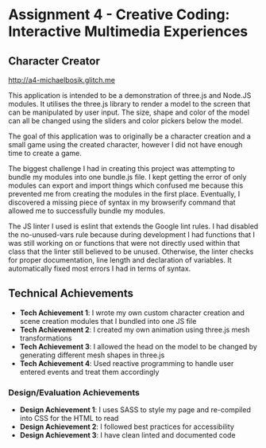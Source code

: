 Assignment 4 - Creative Coding: Interactive Multimedia Experiences
===

## Character Creator

http://a4-michaelbosik.glitch.me

This application is intended to be a demonstration of three.js and Node.JS modules. It utilises the three.js library to render a model
to the screen that can be manipulated by user input. The size, shape and color of the model can all be changed using the sliders and
color pickers below the model.

The goal of this application was to originally be a character creation and a small game using the created character, however I did not have
enough time to create a game.

The biggest challenge I had in creating this project was attempting to bundle my modules into one bundle.js file. I kept getting the error of
only modules can export and import things which confused me because this prevented me from creating the modules in the first place. Eventually,
I discovered a missing piece of syntax in my browserify command that allowed me to successfully bundle my modules.

The JS linter I used is eslint that extends the Google lint rules. I had disabled the no-unused-vars rule because during development I had
functions that I was still working on or functions that were not directly used within that class that the linter still believed to be unused.
Otherwise, the linter checks for proper documentation, line length and declaration of variables. It automatically fixed most errors I had in terms of syntax.

## Technical Achievements
- **Tech Achievement 1**: I wrote my own custom character creation and scene creation modules that I bundled into one JS file
- **Tech Achievement 2**: I created my own animation using three.js mesh transformations
- **Tech Achievement 3**: I allowed the head on the model to be changed by generating different mesh shapes in three.js
- **Tech Achievement 4**: Used reactive programming to handle user entered events and treat them accordingly

### Design/Evaluation Achievements
- **Design Achievement 1**: I uses SASS to style my page and re-compiled into CSS for the HTML to read
- **Design Achievement 2**: I followed best practices for accessibility
- **Design Achievement 3**: I have clean linted and documented code
